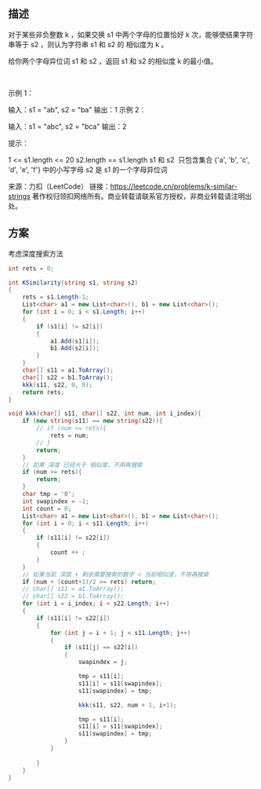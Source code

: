 ## 描述 

对于某些非负整数 k ，如果交换 s1 中两个字母的位置恰好 k 次，能够使结果字符串等于 s2 ，则认为字符串 s1 和 s2 的 相似度为 k 。

给你两个字母异位词 s1 和 s2 ，返回 s1 和 s2 的相似度 k 的最小值。

 

示例 1：

输入：s1 = "ab", s2 = "ba"
输出：1
示例 2：

输入：s1 = "abc", s2 = "bca"
输出：2
 

提示：

1 <= s1.length <= 20
s2.length == s1.length
s1 和 s2  只包含集合 {'a', 'b', 'c', 'd', 'e', 'f'} 中的小写字母
s2 是 s1 的一个字母异位词

来源：力扣（LeetCode）
链接：https://leetcode.cn/problems/k-similar-strings
著作权归领扣网络所有。商业转载请联系官方授权，非商业转载请注明出处。

## 方案

考虑深度搜索方法

```c#
int rets = 0;

int KSimilarity(string s1, string s2)
{
    rets = s1.Length-1;
    List<char> a1 = new List<char>(), b1 = new List<char>();
    for (int i = 0; i < s1.Length; i++)
    {
        if (s1[i] != s2[i])
        {
            a1.Add(s1[i]);
            b1.Add(s2[i]);
        }
    }
    char[] s11 = a1.ToArray();
    char[] s22 = b1.ToArray();
    kkk(s11, s22, 0, 0);
    return rets;
}

void kkk(char[] s11, char[] s22, int num, int i_index){
    if (new string(s11) == new string(s22)){
        // if (num <= rets){
            rets = num;
        // }
        return;
    }
    // 如果 深度 已经大于 相似度，不用再搜索
    if (num >= rets){
        return;
    }
    char tmp = '0';
    int swapindex = -1;
    int count = 0;
    List<char> a1 = new List<char>(), b1 = new List<char>();
    for (int i = 0; i < s11.Length; i++)
    {
        if (s11[i] != s22[i])
        {
            count ++ ;
        }
    }
    // 如果当前 深度 + 剩余需要搜索的数字 > 当前相似度，不用再搜索
    if (num + (count+1)/2 >= rets) return;
    // char[] s11 = a1.ToArray();
    // char[] s22 = b1.ToArray();
    for (int i = i_index; i < s22.Length; i++)
    {
        if (s11[i] != s22[i])
        {
            for (int j = i + 1; j < s11.Length; j++)
            {
                if (s11[j] == s22[i])
                {
                    swapindex = j;

                    tmp = s11[i];
                    s11[i] = s11[swapindex];
                    s11[swapindex] = tmp;

                    kkk(s11, s22, num + 1, i+1);

                    tmp = s11[i];
                    s11[i] = s11[swapindex];
                    s11[swapindex] = tmp;
                }
            }
            
        }
    }
}
```